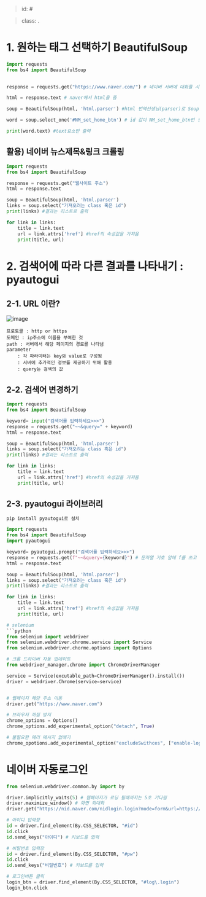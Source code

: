 >id: #

> class: . 

# 1. 원하는 태그 선택하기 BeautifulSoup
```python
import requests
from bs4 import BeautifulSoup

 
response = requests.get("https://www.naver.com/") # 네이버 서버에 대화를 시도

html = response.text # naver에서 html을 줌 

soup = BeautifulSoup(html, 'html.parser') #html 번역선생님(parser)로 Soup를 만듦

word = soup.select_one('#NM_set_home_btn') # id 값이 NM_set_home_btn인 것 한개를 찾아 냄

print(word.text) #text요소만 출력 
```

## 활용) 네이버 뉴스제목&링크 크롤링
```python
import requests
from bs4 import BeautifulSoup

response = requests.get("웹사이트 주소")
html = response.text

soup = BeautifulSoup(html, 'html.parser')
links = soup.select("가져오려는 class 혹은 id") 
print(links) #결과는 리스트로 출력

for link in links:
	title = link.text
	url = link.attrs['href'] #href의 속성값을 가져옴
	print(title, url)
```
# 2. 검색어에 따라 다른 결과를 나타내기 : pyautogui
## 2-1. URL 이란?
![image](https://github.com/uhyozzy/TIL/assets/134241881/7742c053-55f6-4679-b1f2-210b00f732a5)
```
프로토콜 : http or https
도메인 : ip주소에 이름을 부여한 것 
path : 서버에서 해당 페이지의 경로를 나타냄
parameter
	: 각 파라미터는 key와 value로 구성됨
	: 서버에 추가적인 정보를 제공하기 위해 활용 
	: query는 검색의 값 
```

## 2-2. 검색어 변경하기 
```python
import requests
from bs4 import BeautifulSoup

keyword= input("검색어를 입력하세요>>>")
response = requests.get("~~&query=" + keyword)
html = response.text

soup = BeautifulSoup(html, 'html.parser')
links = soup.select("가져오려는 class 혹은 id") 
print(links) #결과는 리스트로 출력

for link in links:
	title = link.text
	url = link.attrs['href'] #href의 속성값을 가져옴
	print(title, url)
``` 
## 2-3. pyautogui 라이브러리
```python
pip install pyautogui로 설치

import requests
from bs4 import BeautifulSoup
import pyautogui

keyword= pyautogui.prompt("검색어를 입력하세요>>>")
response = requests.get(f"~~&query={keyword}") # 문자열 기호 앞에 f를 쓰고 변수가 들어가는 자리에 {변수}
html = response.text

soup = BeautifulSoup(html, 'html.parser')
links = soup.select("가져오려는 class 혹은 id") 
print(links) #결과는 리스트로 출력

for link in links:
	title = link.text
	url = link.attrs['href'] #href의 속성값을 가져옴
	print(title, url)

# selenium
```python
from selenium import webdriver
from selenium.webdriver.chrome.service import Service
from selenium.webdriver.chorme.options import Options

# 크롬 드라이버 자동 업데이트
from webdriver_manager.chrome import ChromeDriverManager

service = Service(excutable_path=ChromeDriverManager().install())
driver = webdriver.Chrome(service=service)


# 웹페이지 해당 주소 이동
driver.get("https://www.naver.com")

# 브라우저 꺼짐 방지
chrome_options = Options()
chrome_options.add_experimental_option("detach", True)

# 불필요한 에러 메시지 없애기
chrome_opotions.add_experimental_option("excludeSwithces", ["enable-logging"])

```

# 네이버 자동로그인
```python
from selenium.webdriver.common.by import by

driver.implicitly_waits(5) # 웹페이지가 로딩 될때까지는 5초 기다림 
driver.maximize_window() # 화면 최대화 
driver.get("https://nid.naver.com/nidlogin.login?mode=form&url=https://www.naver.com/")

# 아이디 입력창
id = driver.find_element(By.CSS_SELECTOR, "#id")
id.click
id.send_keys("아이디") # 키보드를 입력

# 비밀번호 입력창
id = driver.find_element(By.CSS_SELECTOR, "#pw")
id.click
id.send_keys("비밀번호") # 키보드를 입력

# 로그인버튼 클릭
login_btn = driver.find_element(By.CSS_SELECTOR, "#log\.login")
login_btn.click

```
